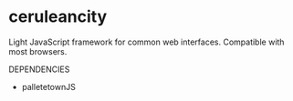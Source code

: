 # ceruleancity
Light JavaScript framework for common web interfaces. Compatible with most browsers.

DEPENDENCIES

* palletetownJS

